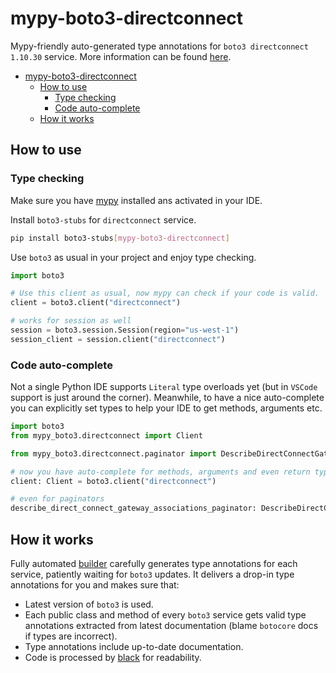 # mypy-boto3-directconnect

Mypy-friendly auto-generated type annotations for `boto3 directconnect 1.10.30` service.
More information can be found [here](https://github.com/vemel/mypy_boto3).

- [mypy-boto3-directconnect](#mypy-boto3-directconnect)
  - [How to use](#how-to-use)
    - [Type checking](#type-checking)
    - [Code auto-complete](#code-auto-complete)
  - [How it works](#how-it-works)

## How to use

### Type checking

Make sure you have [mypy](https://github.com/python/mypy) installed ans activated in your IDE.

Install `boto3-stubs` for `directconnect` service.

```bash
pip install boto3-stubs[mypy-boto3-directconnect]
```

Use `boto3` as usual in your project and enjoy type checking.

```python
import boto3

# Use this client as usual, now mypy can check if your code is valid.
client = boto3.client("directconnect")

# works for session as well
session = boto3.session.Session(region="us-west-1")
session_client = session.client("directconnect")

```

### Code auto-complete

Not a single Python IDE supports `Literal` type overloads yet (but in `VSCode` support is just around the corner).
Meanwhile, to have a nice auto-complete you can explicitly set types to help your IDE to get methods, arguments etc.

```python
import boto3
from mypy_boto3.directconnect import Client

from mypy_boto3.directconnect.paginator import DescribeDirectConnectGatewayAssociationsPaginator

# now you have auto-complete for methods, arguments and even return types
client: Client = boto3.client("directconnect")

# even for paginators
describe_direct_connect_gateway_associations_paginator: DescribeDirectConnectGatewayAssociationsPaginator = client.get_paginator("describe_direct_connect_gateway_associations")
```

## How it works

Fully automated [builder](https://github.com/vemel/mypy_boto3) carefully generates
type annotations for each service, patiently waiting for `boto3` updates. It delivers
a drop-in type annotations for you and makes sure that:

- Latest version of `boto3` is used.
- Each public class and method of every `boto3` service gets valid type annotations
  extracted from latest documentation (blame `botocore` docs if types are incorrect).
- Type annotations include up-to-date documentation.
- Code is processed by [black](https://github.com/psf/black) for readability.